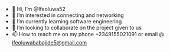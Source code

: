 - 👋 Hi, I’m @Ifeoluwa52
- 👀 I’m interested in connecting and networking
- 🌱 I’m currently learning software engineering 
- 💞️ I’m looking to collaborate on the project given to us
- 📫 How to reach me on my phone +2349155021091 or email @ ifeoluwababajide5@gmail.com

<!---
Ifeoluwa52/Ifeoluwa52 is a ✨ special ✨ repository because its `README.md` (this file) appears on your GitHub profile.
You can click the Preview link to take a look at your changes.
--->
